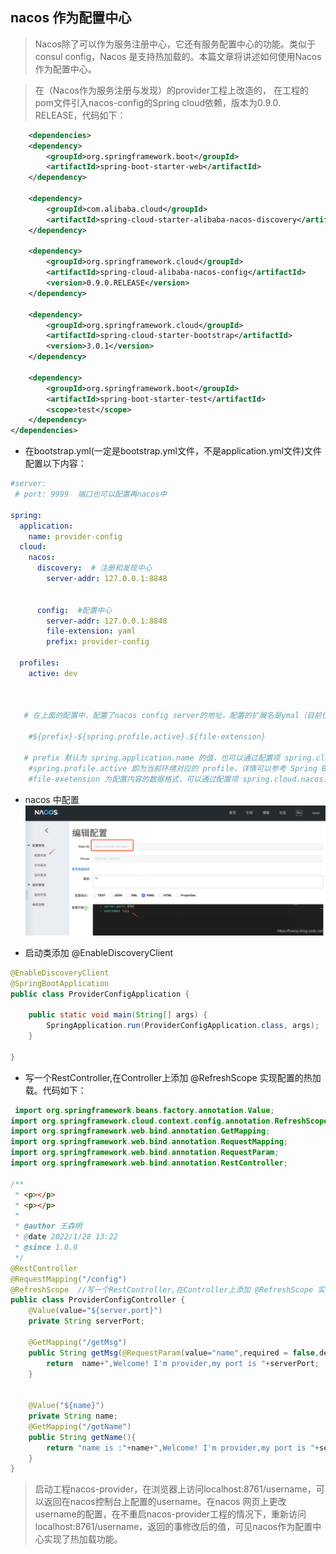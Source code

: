 ## nacos 作为配置中心

> Nacos除了可以作为服务注册中心，它还有服务配置中心的功能。类似于consul config，Nacos 是支持热加载的。本篇文章将讲述如何使用Nacos作为配置中心。

> 在（Nacos作为服务注册与发现）的provider工程上改造的， 在工程的pom文件引入nacos-config的Spring cloud依赖，版本为0.9.0. RELEASE，代码如下：

```xml
    <dependencies>
    <dependency>
        <groupId>org.springframework.boot</groupId>
        <artifactId>spring-boot-starter-web</artifactId>
    </dependency>

    <dependency>
        <groupId>com.alibaba.cloud</groupId>
        <artifactId>spring-cloud-starter-alibaba-nacos-discovery</artifactId>
    </dependency>

    <dependency>
        <groupId>org.springframework.cloud</groupId>
        <artifactId>spring-cloud-alibaba-nacos-config</artifactId>
        <version>0.9.0.RELEASE</version>
    </dependency>

    <dependency>
        <groupId>org.springframework.cloud</groupId>
        <artifactId>spring-cloud-starter-bootstrap</artifactId>
        <version>3.0.1</version>
    </dependency>

    <dependency>
        <groupId>org.springframework.boot</groupId>
        <artifactId>spring-boot-starter-test</artifactId>
        <scope>test</scope>
    </dependency>
</dependencies>
```
* 在bootstrap.yml(一定是bootstrap.yml文件，不是application.yml文件)文件配置以下内容：
```yml
#server:
 # port: 9999  端口也可以配置再nacos中

spring:
  application:
    name: provider-config
  cloud:
    nacos:
      discovery:  # 注册和发现中心
        server-addr: 127.0.0.1:8848


      config:  #配置中心
        server-addr: 127.0.0.1:8848
        file-extension: yaml
        prefix: provider-config

  profiles:
    active: dev



   # 在上面的配置中，配置了nacos config server的地址，配置的扩展名是ymal（目前仅支持ymal和properties）。注意是没有配置server.port的，sever.port的属性在nacos中配置。上面的配置是和Nacos中的dataId 的格式是对应的，nacos的完整格式如下：

    #${prefix}-${spring.profile.active}.${file-extension}

   # prefix 默认为 spring.application.name 的值，也可以通过配置项 spring.cloud.nacos.config.prefix来配置。
    #spring.profile.active 即为当前环境对应的 profile，详情可以参考 Spring Boot文档。 注意：当 spring.profile.active 为空时，对应的连接符 - 也将不存在，dataId 的拼接格式变成 ${prefix}.${file-extension}
    #file-exetension 为配置内容的数据格式，可以通过配置项 spring.cloud.nacos.config.file-extension 来配置。目前只支持 properties 和 yaml 类型。

```

* nacos 中配置
![img.png](md图片/img.png)
  
* 启动类添加 @EnableDiscoveryClient
```java
@EnableDiscoveryClient
@SpringBootApplication
public class ProviderConfigApplication {

    public static void main(String[] args) {
        SpringApplication.run(ProviderConfigApplication.class, args);
    }

}

```
  
* 写一个RestController,在Controller上添加 @RefreshScope 实现配置的热加载。代码如下：
```java
 import org.springframework.beans.factory.annotation.Value;
import org.springframework.cloud.context.config.annotation.RefreshScope;
import org.springframework.web.bind.annotation.GetMapping;
import org.springframework.web.bind.annotation.RequestMapping;
import org.springframework.web.bind.annotation.RequestParam;
import org.springframework.web.bind.annotation.RestController;

/**
 * <p></p>
 * <p></p>
 *
 * @author 王森明
 * @date 2022/1/28 13:22
 * @since 1.0.0
 */
@RestController
@RequestMapping("/config")
@RefreshScope  //写一个RestController,在Controller上添加 @RefreshScope 实现配置的热加载
public class ProviderConfigController {
    @Value(value="${server.port}")
    private String serverPort;

    @GetMapping("/getMsg")
    public String getMsg(@RequestParam(value="name",required = false,defaultValue = "王森明")String name){
        return  name+",Welcome! I'm provider,my port is "+serverPort;
    }


    @Value("${name}")
    private String name;
    @GetMapping("/getName")
    public String getName(){
        return "name is :"+name+",Welcome! I'm provider,my port is "+serverPort;
    }
}

```

> 启动工程nacos-provider，在浏览器上访问localhost:8761/username，可以返回在nacos控制台上配置的username。在nacos 网页上更改username的配置，在不重启nacos-provider工程的情况下，重新访问localhost:8761/username，返回的事修改后的值，可见nacos作为配置中心实现了热加载功能。
 